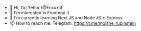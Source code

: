 - 👋 Hi, I’m Yehor (@Enxoxil)
- 👀 I’m interested in Frontend :)
- 🌱 I’m currently learning Next JS and Node JS + Express
- 📫 How to reach me:
    Telegram: https://t.me/moishe_rubinstein

